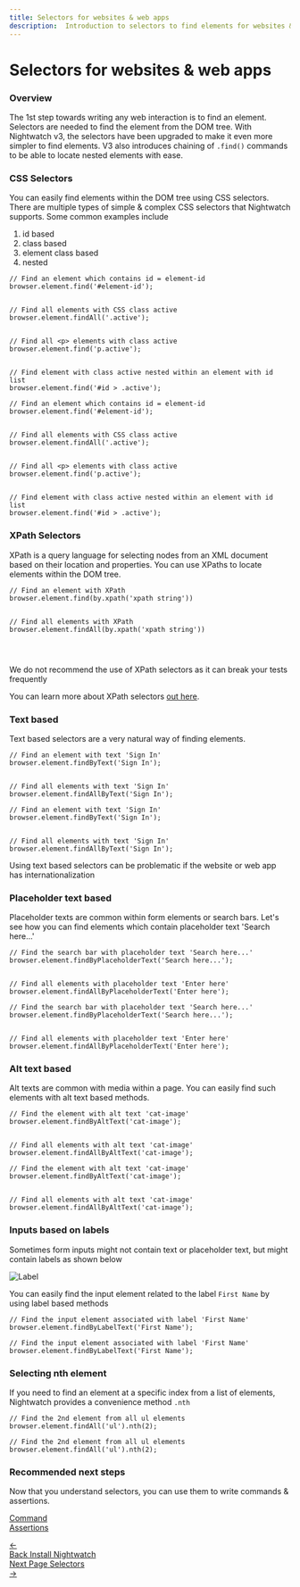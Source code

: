 ```yaml
---
title: Selectors for websites & web apps
description:  Introduction to selectors to find elements for websites & web apps.
---
```


<div class="page-header"><h1>Selectors for websites & web apps</h1></div>

### Overview

The 1st step towards writing any web interaction is to find an element. Selectors are needed to find the element from the DOM tree. With Nightwatch v3, the selectors have been upgraded to make it even more simpler to find elements. V3 also introduces chaining of `.find()` commands to be able to locate nested elements with ease.

### CSS Selectors

You can easily find elements within the DOM tree using CSS selectors. There are multiple types of simple & complex CSS selectors that Nightwatch supports. Some common examples include
1. id based
2. class based
3. element class based
4. nested

<div class="sample-test"><pre data-language="javascript"><code class="language-javascript">// Find an element which contains id = element-id
browser.element.find('#element-id');
<br>
// Find all elements with CSS class active
browser.element.findAll('.active');
<br>
// Find all &lt;p&gt; elements with class active
browser.element.find('p.active');
<br>
// Find element with class active nested within an element with id list
browser.element.find('#id &gt; .active');
</code></pre>

<pre data-language="typescript"><code class="language-typescript">// Find an element which contains id = element-id
browser.element.find('#element-id');
<br>
// Find all elements with CSS class active
browser.element.findAll('.active');
<br>
// Find all &lt;p&gt; elements with class active
browser.element.find('p.active');
<br>
// Find element with class active nested within an element with id list
browser.element.find('#id &gt; .active');
</code></pre>
</div>

### XPath Selectors

XPath is a query language for selecting nodes from an XML document based on their location and properties. You can use XPaths to locate elements within the DOM tree. 

<div class="sample-test"><pre data-language="javascript"><code class="language-javascript">// Find an element with XPath
browser.element.find(by.xpath('xpath string'))
<br>
// Find all elements with XPath
browser.element.findAll(by.xpath('xpath string'))
</code></pre>

<pre data-language="typescript"><code class="language-typescript">

</code></pre>
</div>

<div class="alert alert-info">We do not recommend the use of XPath selectors as it can break your tests frequently
</div>

You can learn more about XPath selectors [out here][1].

### Text based

Text based selectors are a very natural way of finding elements. 

<div class="sample-test"><pre data-language="javascript"><code class="language-javascript">// Find an element with text 'Sign In'
browser.element.findByText('Sign In');
<br>
// Find all elements with text 'Sign In'
browser.element.findAllByText('Sign In');
</code></pre>

<pre data-language="typescript"><code class="language-typescript">// Find an element with text 'Sign In'
browser.element.findByText('Sign In');
<br>
// Find all elements with text 'Sign In'
browser.element.findAllByText('Sign In');
</code></pre>
</div>

<div class="alert alert-info">Using text based selectors can be problematic if the website or web app has internationalization
</div>

### Placeholder text based

Placeholder texts are common within form elements or search bars. Let's see how you can find elements which contain placeholder text 'Search here...'

<div class="sample-test"><pre data-language="javascript"><code class="language-javascript">// Find the search bar with placeholder text 'Search here...'
browser.element.findByPlaceholderText('Search here...');
<br>
// Find all elements with placeholder text 'Enter here'
browser.element.findAllByPlaceholderText('Enter here');
</code></pre>

<pre data-language="typescript"><code class="language-typescript">// Find the search bar with placeholder text 'Search here...'
browser.element.findByPlaceholderText('Search here...');
<br>
// Find all elements with placeholder text 'Enter here'
browser.element.findAllByPlaceholderText('Enter here');
</code></pre>
</div>

### Alt text based

Alt texts are common with media within a page. You can easily find such elements with alt text based methods. 

<div class="sample-test"><pre data-language="javascript"><code class="language-javascript">// Find the element with alt text 'cat-image'
browser.element.findByAltText('cat-image');
<br>
// Find all elements with alt text 'cat-image'
browser.element.findAllByAltText('cat-image');
</code></pre>

<pre data-language="typescript"><code class="language-typescript">// Find the element with alt text 'cat-image'
browser.element.findByAltText('cat-image');
<br>
// Find all elements with alt text 'cat-image'
browser.element.findAllByAltText('cat-image');
</code></pre>
</div>

### Inputs based on labels

Sometimes form inputs might not contain text or placeholder text, but might contain labels as shown below

![Label][image-1]

You can easily find the input element related to the label `First Name` by using label based methods

<div class="sample-test"><pre data-language="javascript"><code class="language-javascript">// Find the input element associated with label 'First Name'
browser.element.findByLabelText('First Name');
</code></pre>

<pre data-language="typescript"><code class="language-typescript">// Find the input element associated with label 'First Name'
browser.element.findByLabelText('First Name');
</code></pre>
</div>

### Selecting nth element

If you need to find an element at a specific index from a list of elements, Nightwatch provides a convenience method `.nth`

<div class="sample-test"><pre data-language="javascript"><code class="language-javascript">// Find the 2nd element from all ul elements
browser.element.findAll('ul').nth(2);
</code></pre>

<pre data-language="typescript"><code class="language-typescript">// Find the 2nd element from all ul elements
browser.element.findAll('ul').nth(2);
</code></pre>
</div>

### Recommended next steps

Now that you understand selectors, you can use them to write commands & assertions.  

[Command][2] </br>
[Assertions][3]


[1]:  /guide/writing-tests/using-xpath-selectors.html
[2]:  /guide/writing-tests/commands.html
[3]:  /guide/writing-tests/adding-assertions.html

[image-1]:  https://github.com/nightwatchjs/nightwatch/assets/1677755/00a723d4-c244-4103-aae4-a705ba397302

<div class="doc-pagination pt-40">
  <div class="previous">
    <a href="/guide/quickstarts/create-and-run-a-nightwatch-test.html">
      <span>←</span>
        <div class="d-flex flex-column">
          <span class="smallT">Back</span>
          <span class="bigT">Install Nightwatch</span>
        </div>
    </a>
  </div>
  <div class="next">
    <a href="/guide/writing-tests/selectors.html">
        <div class="d-flex flex-column">
          <span class="smallT">Next Page</span>
          <span class="bigT">Selectors</span>
        </div>
        <span>→</span>
    </a>
  </div>
</div>

